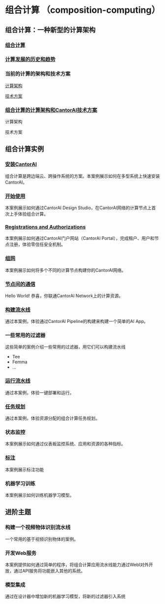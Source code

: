 # 组合计算 （composition-computing）

## 组合计算：一种新型的计算架构
### [组合计算](composition-computing.md)

### [计算发展的历史和趋势](computing-history-trend.md)

### 当前的计算的架构和技术方案

[计算架构](3-computing-architectures.md)

[技术方案](computing-solutions.md)

### [组合计算的计算架构和CantorAI技术方案](composition-computing-architecture-and-cantorai-solution.md)

计算架构

技术方案

## 组合计算实例

### [安装CantorAI](cantorai-installations.md) 

组合计算是跨边端云、跨操作系统的方案。本案例展示如何在多型系统上快速安装CantorAI。

### [开始使用](getting-started.md)

本案例展示如何通过CantorAI Design Studio，在CantorAI网络的计算节点上首次上手体验组合计算。

### [Registrations and Authorizations](cantorai-authorizations.md)

本案例展示如何通过CantorAI门户网站（CantorAI Portal），完成租户、用户和节点注册，体验零信任安全机制。

### [组网](join-the-network.md)

本案例展示如何将多个不同的计算节点构建你的CantorAI网络。

### [节点间的通信](messaging.md)

Hello World! 恭喜，你联通CantorAI Network上的计算资源。

### [构建流水线](build-pipeline.md)

通过本案例，体验通过CantorAI Pipeline的构建来构建一个简单的AI App。

### 一些常用的过滤器

这些简单的案例介绍一些常用的过滤器，用它们可以构建流水线

- Tee
- Femma
- ...

### [运行流水线](run-pipeline.md)

通过本案例，体验一键部署和运行。

### [任务规划](task-scheduling.md)

通过本案例，体验资源分配的组合计算任务规划。

### 状态监控

本案例展示如何通过仪表板监控系统、应用和资源的各种指标。

### [标注](annotation.md)

本案例展示标注功能

### 机器学习训练

本案例展示如何训练机器学习模型。

## 进阶主题

### 构建一个视频物体识别流水线

一个常用的基于视频识别物体的案例。

### 开发Web服务

本案例提供如何通过简单的程序，将组合计算应用流水线能力通过WebI对外开放，通过API服务将功能嵌入其他的系统。

### 模型集成 

通过在设计器中增加新的机器学习模型，将新的过滤器引入系统

